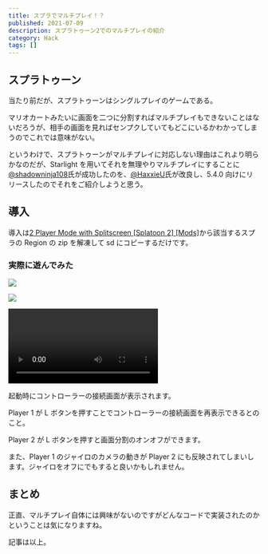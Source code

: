 ```yaml
---
title: スプラでマルチプレイ！？
published: 2021-07-09
description: スプラトゥーン2でのマルチプレイの紹介
category: Hack
tags: []
---
```


## スプラトゥーン

当たり前だが、スプラトゥーンはシングルプレイのゲームである。

マリオカートみたいに画面を二つに分割すればマルチプレイもできないことはないだろうが、相手の画面を見ればセンプクしていてもどこにいるかわかってしまうのでこれでは意味がない。

というわけで、スプラトゥーンがマルチプレイに対応しない理由はこれより明らかなのだが、Starlight を用いてそれを無理やりマルチプレイにすることに[@shadowninja108](https://twitter.com/shadowninja108)氏が成功したのを、[@HaxxieU](https://twitter.com/HaxxieU)氏が改良し、5.4.0 向けにリリースしたのでそれをご紹介しようと思う。

## 導入

導入は[2 Player Mode with Splitscreen [Splatoon 2] [Mods]](https://gamebanana.com/mods/302950)から該当するスプラの Region の zip を解凍して sd にコピーするだけです。

### 実際に遊んでみた

![](https://pbs.twimg.com/media/E505lNJUcAMO-67?format=png)

![](https://pbs.twimg.com/media/E505lNJUYAY_wdv?format=png)

<video controls src="https://video.twimg.com/ext_tw_video/1413349234221346816/pu/vid/1280x720/QxrxWb8xPu5RBww8.mp4"></video>

起動時にコントローラーの接続画面が表示されます。

Player 1 が L ボタンを押すことでコントローラーの接続画面を再表示できるとのこと。

Player 2 が L ボタンを押すと画面分割のオンオフができます。

また、Player 1 のジャイロのカメラの動きが Player 2 にも反映されてしまいします。ジャイロをオフにでもすると良いかもしれません。

## まとめ

正直、マルチプレイ自体には興味がないのですがどんなコードで実装されたのかということは気になりますね。

記事は以上。
